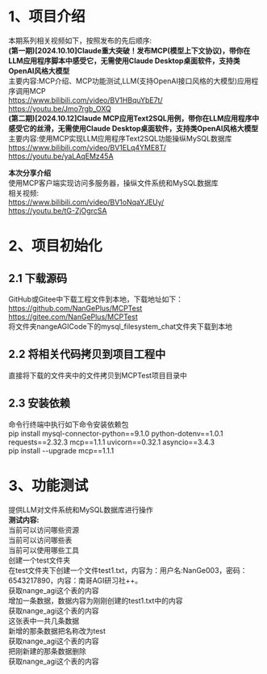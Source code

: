 # 1、项目介绍
本期系列相关视频如下，按照发布的先后顺序:                      
**(第一期)[2024.10.10]Claude重大突破！发布MCP(模型上下文协议)，带你在LLM应用程序脚本中感受它，无需使用Claude Desktop桌面软件，支持类OpenAI风格大模型**               
主要内容:MCP介绍、MCP功能测试,LLM(支持OpenAI接口风格的大模型)应用程序调用MCP               
https://www.bilibili.com/video/BV1HBquYbE7t/                          
https://youtu.be/Jmo7rgb_OXQ               
**(第二期)[2024.10.12]Claude MCP应用Text2SQL用例，带你在LLM应用程序中感受它的丝滑，无需使用Claude Desktop桌面软件，支持类OpenAI风格大模型**               
主要内容:使用MCP实现LLM应用程序Text2SQL功能操纵MySQL数据库                   
https://www.bilibili.com/video/BV1ELq4YME8T/                     
https://youtu.be/yaLAqEMz45A                   

**本次分享介绍**                                
使用MCP客户端实现访问多服务器，操纵文件系统和MySQL数据库                   
相关视频:              
https://www.bilibili.com/video/BV1oNqaYJEUy/                   
https://youtu.be/tG-ZjOgrcSA                 


# 2、项目初始化
## 2.1 下载源码
GitHub或Gitee中下载工程文件到本地，下载地址如下：                
https://github.com/NanGePlus/MCPTest                                                               
https://gitee.com/NanGePlus/MCPTest                             
将文件夹nangeAGICode下的mysql_filesystem_chat文件夹下载到本地                            

## 2.2 将相关代码拷贝到项目工程中           
直接将下载的文件夹中的文件拷贝到MCPTest项目目录中               

## 2.3 安装依赖                        
命令行终端中执行如下命令安装依赖包                    
pip install mysql-connector-python==9.1.0 python-dotenv==1.0.1 requests==2.32.3 mcp==1.1.1 uvicorn==0.32.1 asyncio==3.4.3                              
pip install --upgrade mcp==1.1.1                                      


# 3、功能测试
提供LLM对文件系统和MySQL数据库进行操作                                                                             
**测试内容:**                             
当前可以访问哪些资源                    
当前可以访问哪些表                   
当前可以使用哪些工具                         
创建一个test文件夹                      
在test文件夹下创建一个文件test1.txt，内容为：用户名:NanGe003，密码：6543217890，内容：南哥AGI研习社++。                    
获取nange_agi这个表的内容                    
增加一条数据，数据内容为刚刚创建的test1.txt中的内容                       
获取nange_agi这个表的内容                      
这张表中一共几条数据                                         
新增的那条数据把名称改为test                                    
获取nange_agi这个表的内容                     
把刚新建的那条数据删除                          
获取nange_agi这个表的内容                              




   



















